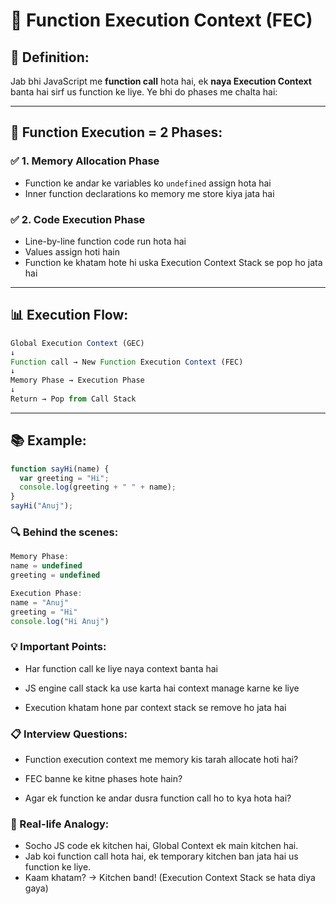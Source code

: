 # 🔹 Function Execution Context (FEC)

## 📌 Definition:
Jab bhi JavaScript me **function call** hota hai, ek **naya Execution Context** banta hai sirf us function ke liye. Ye bhi do phases me chalta hai:

---

## 🧠 Function Execution = 2 Phases:

### ✅ 1. **Memory Allocation Phase**
- Function ke andar ke variables ko `undefined` assign hota hai
- Inner function declarations ko memory me store kiya jata hai

### ✅ 2. **Code Execution Phase**
- Line-by-line function code run hota hai
- Values assign hoti hain
- Function ke khatam hote hi uska Execution Context Stack se pop ho jata hai

---

## 📊 Execution Flow:
```js
Global Execution Context (GEC)
↓
Function call → New Function Execution Context (FEC)
↓
Memory Phase → Execution Phase
↓
Return → Pop from Call Stack
```

---

## 📚 Example:

```js
function sayHi(name) {
  var greeting = "Hi";
  console.log(greeting + " " + name);
}
sayHi("Anuj");
```

### 🔍 Behind the scenes:
```js
Memory Phase:
name = undefined
greeting = undefined

Execution Phase:
name = "Anuj"
greeting = "Hi"
console.log("Hi Anuj")
```

### 💡 Important Points:
- Har function call ke liye naya context banta hai

- JS engine call stack ka use karta hai context manage karne ke liye

- Execution khatam hone par context stack se remove ho jata hai

### 📋 Interview Questions:
- Function execution context me memory kis tarah allocate hoti hai?

- FEC banne ke kitne phases hote hain?

- Agar ek function ke andar dusra function call ho to kya hota hai?

### 📌 Real-life Analogy:
- Socho JS code ek kitchen hai, Global Context ek main kitchen hai.
- Jab koi function call hota hai, ek temporary kitchen ban jata hai us function ke liye.
- Kaam khatam? → Kitchen band! (Execution Context Stack se hata diya gaya)




